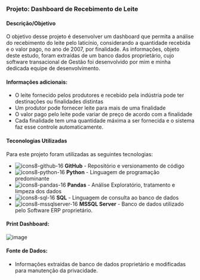 ### Projeto: Dashboard de Recebimento de Leite

#### Descrição/Objetivo

O objetivo desse projeto é desenvolver um dashboard que permita a análise do recebimento do leite pelo laticínio, considerando a quantidade recebida e o valor pago, no ano de 2007, por finalidade. As informações, objeto deste estudo, foram extraídas de um banco dados proprietário, cujo software transacional de Gestão foi desenvolvido por mim e minha dedicada equipe de desenvolvimento.

#### Informações adicionais:

- O leite fornecido pelos produtores e recebido pela indústria pode ter destinações ou finalidades distintas
- Um produtor pode fornecer leite para mais de uma finalidade
- O valor pago pelo leite pode variar de preço de acordo com a finalidade
- Cada finalidade tem uma quantidade máxima a ser fornecida e o sistema faz esse controle automaticamente.

#### Teconologias Utilizadas

Para este projeto foram utilizadas as seguintes tecnologias:

- ![icons8-github-16](https://github.com/user-attachments/assets/aef31259-19e7-4a92-aaa9-740764698bb7)
**GitHub** - Repositório e versionamento de código
- ![icons8-python-16](https://github.com/user-attachments/assets/60f06330-e1fe-4433-8d34-7c0714e5c7cb)
**Python** - Linguagem de programação predominante
- ![icons8-pandas-16](https://github.com/user-attachments/assets/0924ee85-ba52-47ff-942d-b478ef720171)
**Pandas** - Análise Exploratório, tratamento e limpeza dos dados
- ![icons8-sql-16](https://github.com/user-attachments/assets/b0e459fc-36ba-4799-8f88-1b8893ad7036)
**SQL** - Linguagem de consulta ao banco de dados
- ![icons8-mssqlserver-16](https://github.com/user-attachments/assets/e45bf830-4b7b-41b1-8f9b-1f0e7ad11111)
**MSSQL Server** - Banco de dados utilizado pelo Software ERP proprietário.

#### Print Dashboard:

![image](https://github.com/user-attachments/assets/6d8155d6-bc7e-42dd-acfe-507aa42e9af9)


#### Fonte de Dados:
- Informações extraídas de banco de dados proprietário e modificadas para manutenção da privacidade.
